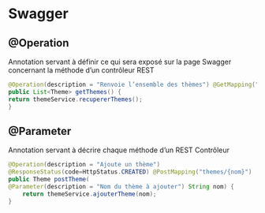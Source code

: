 # Swagger

## @Operation

Annotation servant à définir ce qui sera exposé sur la page Swagger concernant la méthode d’un contrôleur REST

```java
@Operation(description = "Renvoie l’ensemble des thèmes") @GetMapping("themes")
public List<Theme> getThemes() {
return themeService.recupererThemes();
}
```

## @Parameter

Annotation servant à décrire chaque méthode d’un REST Contrôleur

```java
@Operation(description = "Ajoute un thème")
@ResponseStatus(code=HttpStatus.CREATED) @PostMapping("themes/{nom}")
public Theme postTheme(
@Parameter(description = "Nom du thème à ajouter") String nom) {
    return themeService.ajouterTheme(nom);
}
```
